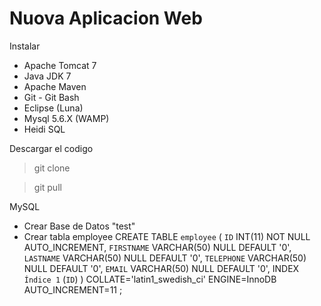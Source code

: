 # Nuova Aplicacion Web

Instalar

+ Apache Tomcat 7
+ Java JDK 7
+ Apache Maven
+ Git - Git Bash
+ Eclipse (Luna)
+ Mysql 5.6.X (WAMP)
+ Heidi SQL


Descargar el codigo
> git clone 

> git pull

MySQL
+ Crear Base de Datos "test"
+ Crear tabla employee
 CREATE TABLE `employee` (
	`ID` INT(11) NOT NULL AUTO_INCREMENT,
	`FIRSTNAME` VARCHAR(50) NULL DEFAULT '0',
	`LASTNAME` VARCHAR(50) NULL DEFAULT '0',
	`TELEPHONE` VARCHAR(50) NULL DEFAULT '0',
	`EMAIL` VARCHAR(50) NULL DEFAULT '0',
	INDEX `Índice 1` (`ID`)
)
COLLATE='latin1_swedish_ci'
ENGINE=InnoDB
AUTO_INCREMENT=11
;
